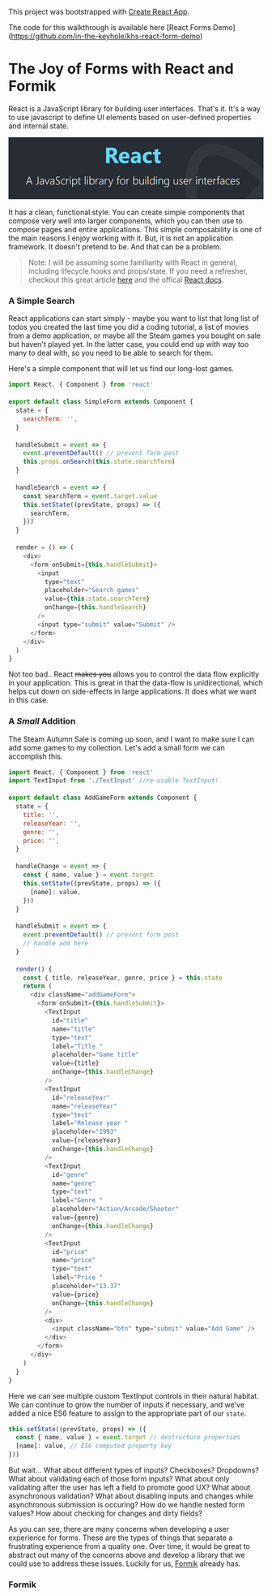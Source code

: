 This project was bootstrapped with [Create React App](https://github.com/facebookincubator/create-react-app).

The code for this walkthrough is available here [React Forms Demo] (https://github.com/in-the-keyhole/khs-react-form-demo)

# The Joy of Forms with React and Formik

React is a JavaScript library for building user interfaces.  That's it.  It's a way to use javascript to define UI elements based on user-defined properties and internal state.

![React website header](/assets/react_title.PNG "That's all there is to it...")

It has a clean, functional style.  You can create simple components that compose very well into larger components, which you can then use to compose pages and entire applications.  This simple composability is one of the main reasons I enjoy working with it.  But, it is not an application framework.  It doesn't pretend to be.  And that can be a problem.

> Note: I will be assuming some familiarity with React in general, including lifecycle hooks and props/state.  If you need a refresher, checkout this great article [here](https://keyholesoftware.com/2017/06/29/my-reaction-to-react/) and the offical [React docs](https://reactjs.org/).

### A Simple Search

React applications can start simply - maybe you want to list that long list of todos you created the last time you did a coding tutorial, a list of movies from a demo application,  or maybe all the Steam games you bought on sale but haven't played yet.  In the latter case, you could end up with way too many to deal with, so you need to be able to search for them.

Here's a simple component that will let us find our long-lost games.

```javascript
import React, { Component } from 'react'

export default class SimpleForm extends Component {
  state = {
    searchTerm: '',
  }

  handleSubmit = event => {
    event.preventDefault() // prevent form post
    this.props.onSearch(this.state.searchTerm)
  }

  handleSearch = event => {
    const searchTerm = event.target.value
    this.setState((prevState, props) => ({
      searchTerm,
    }))
  }

  render = () => (
    <div>
      <form onSubmit={this.handleSubmit}>
        <input
          type="text"
          placeholder="Search games"
          value={this.state.searchTerm}
          onChange={this.handleSearch}
        />
        <input type="submit" value="Submit" />
      </form>
    </div>
  )
}
```

Not too bad..  React ~~makes you~~ allows you to control the data flow explicitly in your application.  This is great in that the data-flow is unidirectional, which helps cut down on side-effects in large applications.  It does what we want in this case.  

### A *Small* Addition

The Steam Autumn Sale is coming up soon, and I want to make sure I can add some games to my collection.  Let's add a small form we can accomplish this.

```javascript
import React, { Component } from 'react'
import TextInput from './TextInput' //re-usable TextInput!

export default class AddGameForm extends Component {
  state = {
    title: '',
    releaseYear: '',
    genre: '',
    price: '',
  }

  handleChange = event => {
    const { name, value } = event.target
    this.setState((prevState, props) => ({
      [name]: value,
    }))
  }

  handleSubmit = event => {
    event.preventDefault() // prevent form post
    // handle add here
  }

  render() {
    const { title, releaseYear, genre, price } = this.state
    return (
      <div className="addGameForm">
        <form onSubmit={this.handleSubmit}>
          <TextInput
            id="title"
            name="title"
            type="text"
            label="Title "
            placeholder="Game title"
            value={title}
            onChange={this.handleChange}
          />
          <TextInput
            id="releaseYear"
            name="releaseYear"
            type="text"
            label="Release year "
            placeholder="1993"
            value={releaseYear}
            onChange={this.handleChange}
          />
          <TextInput
            id="genre"
            name="genre"
            type="text"
            label="Genre "
            placeholder="Action/Arcade/Shooter"
            value={genre}
            onChange={this.handleChange}
          />
          <TextInput
            id="price"
            name="price"
            type="text"
            label="Price "
            placeholder="13.37"
            value={price}
            onChange={this.handleChange}
          />
          <div>
            <input className="btn" type="submit" value="Add Game" />
          </div>
        </form>
      </div>
    )
  }
}
```

Here we can see multiple custom TextInput controls in their natural habitat.  We can continue to grow the number of inputs if necessary, and we've added a nice ES6 feature to assign to the appropriate part of our `state`.  

```javascript
this.setState((prevState, props) => ({
  const { name, value } = event.target // destructure properties
  [name]: value, // ES6 computed property key
}))
```

But wait... What about different types of inputs?  Checkboxes?  Dropdowns?  What about validating each of those form inputs?  What about only validating after the user has left a field to promote good UX?  What about asynchronous validation?  What about disabling inputs and changes while asynchronous submission is occuring?  How do we handle nested form values?  How about checking for changes and dirty fields?  

As you can see, there are many concerns when developing a user experience for forms.  These are the types of things that separate a frustrating experience from a quality one.  Over time, it would be great to abstract out many of the concerns above and develop a library that we could use to address these issues.  Luckily for us, [Formik](https://github.com/jaredpalmer/formik) already has.

### Formik

